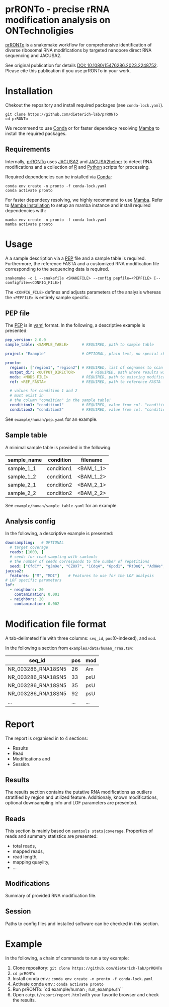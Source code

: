 prRONTo - precise rRNA modification analysis on ONTechnoligies
==============================================================

[prRONTo](https://github.com/dieterich-lab/prRONTo) is a snakemake workflow 
for comprehensive identification of diverse ribosomal RNA modifications
 by targeted nanopore direct RNA sequencing and JACUSA2.

See original publication for details [DOI: 10.1080/15476286.2023.2248752](https://www.tandfonline.com/doi/full/10.1080/15476286.2023.2248752).
Please cite this publication if you use prRONTo in your work.

# Installation

Chekout the repository and install required packages (see `conda-lock.yaml`).

```
git clone https://github.com/dieterich-lab/prRONTo
cd prRONTo
```

We recommend to use [Conda](https://conda.io) or for faster dependecy resolving [Mamba](https://github.com/mamba-org/mamba) to install the required packages.

## Requirements

Internally, [prRONTo](https://github.com/dieterich-lab/prRONTo) uses 
[JACUSA2](https://dieterich-lab/JACUSA2) and 
[JACUSA2helper](https://github.com/dieterich-lab/JACUSA2helper) to
detect RNA modifications and a collection of 
[R](https://www.r-project.org) and [Python](https://www.python.org) scripts for processing.

Required dependencies can be installed via [Conda](https://conda.io):
```
conda env create -n pronto -f conda-lock.yaml
conda activate pronto
```

For faster dependecy resolving, we highly recommend to use [Mamba](https://github.com/mamba-org/mamba). Refer to [Mamba Installation](https://mamba.readthedocs.io/en/latest/installation/mamba-installation.html) to setup an mamba instance and install required dependencies with:
```
mamba env create -n pronto -f conda-lock.yaml
mamba activate pronto
```



# Usage

A a sample description via a [PEP](https://pep.databio.org/en/2.0.0) file and a sample table is required.
Furthermore, the reference FASTA and a customized RNA modification file corresponding to the sequencing data is required.

```
snakemake -c 1 --snakefile <SNAKEFILE> --config pepfile=<PEPFILE> [--configfile=<CONFIG_FILE>]
```
The `<CONFIG_FILE>` defines and adjusts parameters of the analysis whereas the `<PEPFILE>` is entirely sample specific.

## PEP file

The [PEP](https://pep.databio.org/en/2.0.0/) is in [yaml](https://yaml.org/) format.
In the following, a descriptive example is presented:

```yaml
pep_version: 2.0.0
sample_table: <SAMPLE_TABLE>      # REQUIRED, path to sample table

project: "Example"                # OPTIONAL, plain text, no special characters

pronto:
  regions: ["region1", "region2"] # REQUIRED, list of seqnames to scan for modifications
  output_dir: <OUTPUT_DIRECTOR>       # REQUIRED, path where results will be written to
  mods: <MODS_FILE>               # REQUIRED, path to existing modification annotation
  ref: <REF_FASTA>                # REQUIRED, path to reference FASTA

  # values for condition 1 and 2 
  # must exist in
  # the column "condition" in the sample table!
  condition1: "condition1"        # REQUIRED, value from col. "condition" in sample table
  condition2: "condition2"        # REQUIRED, value from col. "condition", in sample table
```

See `example/human/pep.yaml` for an example.

## Sample table

A minimal sample table is provided in the following:

| sample_name | condition  | filename       |
| ------------| ---------- | --------- |
| sample_1_1  | condition1 | <BAM_1_1> |
| sample_1_2  | condition1 | <BAM_1_2> |
| sample_2_1  | condition2 | <BAM_2_1> |
| sample_2_2  | condition2 | <BAM_2_2> |

See `example/human/sample_table.yaml` for an example.

## Analysis config

In the following, a descriptive example is presented:

```yaml
downsampling:   # OPTIONAL
  # target coverage
  reads: [1000, ]
  # seeds for read sampling with samtools
  # the number of seeds corresponds to the number of repetitions
  seed: ["CfdCY", "gJm9e", "CZ8X7", "1Cdq4", "6pod1", "RtDnQ", "AdOWe", ]
jacusa2:
  features: ["M", "MDI"]    # Features to use for the LOF analysis
# LOF specific parameters
lof:
  - neighbors: 20
    contamination: 0.001
  - neighbors: 20
    contamination: 0.002
```

# Modification file format

A tab-delimeted file with three columns: `seq_id`, `pos`(0-indexed), and `mod`.

In the following a section from `examples/data/human_rrna.tsv`:

| seq_id             | pos | mod |
| ------------------ | --- | --- |
| NR_003286_RNA18SN5 | 26  | Am  |
| NR_003286_RNA18SN5 | 33  | psU |
| NR_003286_RNA18SN5 | 35  | psU |
| NR_003286_RNA18SN5 | 92  | psU |
| ...                | ... | ... |

# Report

The report is organised in to 4 sections:

* Results
* Read
* Modifications and 
* Session.

## Results

The results section contains the putative RNA modifications as outliers stratified 
by region and utilized feature.
Additionaly, known modifications, optional downsampling info and LOF parameters are presented.

## Reads

This section is mainly based on `samtools stats|coverage`. 
Properties of reads and summary statistics are presented:

* total reads,
* mapped reads,
* read length,
* mapping quaylity, 
* ...

## Modifications

Summary of provided RNA modification file.

## Session

Paths to config files and installed software can be checked in this section.

# Example

In the following, a chain of commands to run a toy example:

1. Clone repository: `git clone https://github.com/dieterich-lab/prRONTo`
2. `cd prRONTo`
3. Install conda env.: `conda env create -n pronto -f conda-lock.yaml`
4. Activate conda env.: `conda activate pronto`
5. Run prRONTo: `cd example/human ; run_exampe.sh``
6. Open `output/report/report.html`with your favorite browser and check the results.
